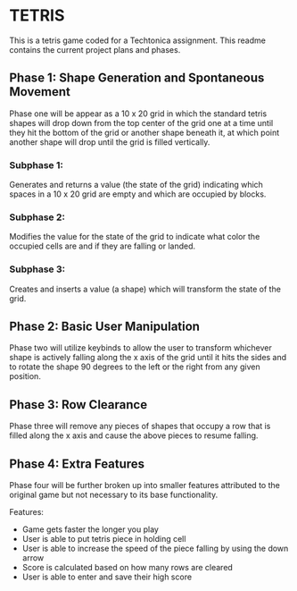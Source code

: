 # TETRIS

This is a tetris game coded for a Techtonica assignment. This readme contains the current project plans and phases.

## Phase 1: Shape Generation and Spontaneous Movement

Phase one will be appear as a 10 x 20 grid in which the standard tetris shapes will drop down from the top center of the grid one at a time until they hit the bottom of the grid or another shape beneath it, at which point another shape will drop until the grid is filled vertically.

### Subphase 1:

Generates and returns a value (the state of the grid) indicating which spaces in a 10 x 20 grid are empty and which are occupied by blocks.

### Subphase 2:

Modifies the value for the state of the grid to indicate what color the occupied cells are and if they are falling or landed.

### Subphase 3:

Creates and inserts a value (a shape) which will transform the state of the grid.

## Phase 2: Basic User Manipulation

Phase two will utilize keybinds to allow the user to transform whichever shape is actively falling along the x axis of the grid until it hits the sides and to rotate the shape 90 degrees to the left or the right from any given position.

## Phase 3: Row Clearance

Phase three will remove any pieces of shapes that occupy a row that is filled along the x axis and cause the above pieces to resume falling.

## Phase 4: Extra Features

Phase four will be further broken up into smaller features attributed to the original game but not necessary to its base functionality.

Features:

- Game gets faster the longer you play
- User is able to put tetris piece in holding cell
- User is able to increase the speed of the piece falling by using the down arrow
- Score is calculated based on how many rows are cleared
- User is able to enter and save their high score
